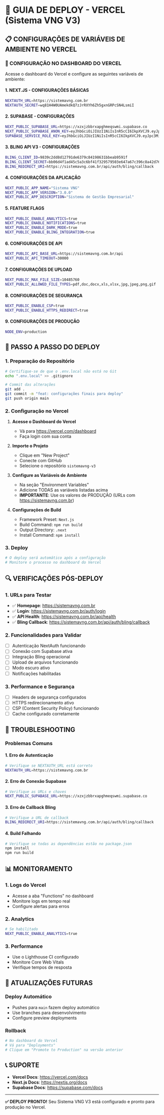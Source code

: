 # 🚀 GUIA DE DEPLOY - VERCEL (Sistema VNG V3)

## 📋 CONFIGURAÇÕES DE VARIÁVEIS DE AMBIENTE NO VERCEL

### 🔧 CONFIGURAÇÃO NO DASHBOARD DO VERCEL

Acesse o dashboard do Vercel e configure as seguintes variáveis de ambiente:

#### **1. NEXT.JS - CONFIGURAÇÕES BÁSICAS**
```bash
NEXTAUTH_URL=https://sistemavng.com.br
NEXTAUTH_SECRET=wq81H4W0UAmekdkQ7zJrRXYh6Zh5gxnGRPcSN4LsmiI
```

#### **2. SUPABASE - CONFIGURAÇÕES**
```bash
NEXT_PUBLIC_SUPABASE_URL=https://xzxjzbbrxapghmeqswmi.supabase.co
NEXT_PUBLIC_SUPABASE_ANON_KEY=eyJhbGciOiJIUzI1NiIsInR5cCI6IkpXVCJ9.eyJpc3MiOiJzdXBhYmFzZSIsInJlZiI6Inh6eGp6YmJyeGFwZ2htZXFzd21pIiwicm9sZSI6ImFub24iLCJpYXQiOjE3NTc4NzAzNTksImV4cCI6MjA3MzQ0NjM1OX0.qECRejpwQXvcaoUiQ974iwFK4cWenqyAG15MrFeSZos
SUPABASE_SERVICE_ROLE_KEY=eyJhbGciOiJIUzI1NiIsInR5cCI6IkpXVCJ9.eyJpc3MiOiJzdXBhYmFzZSIsInJlZiI6Inh6eGp6YmJyeGFwZ2htZXFzd21pIiwicm9sZSI6InNlcnZpY2Vfcm9sZSIsImlhdCI6MTc1Nzg3MDM1OSwiZXhwIjoyMDczNDQ2MzU5fQ.eu2bzdDn5cyieLpUxxZ-QsvYEgNsmRHnn4dI5edIld0
```

#### **3. BLING API V3 - CONFIGURAÇÕES**
```bash
BLING_CLIENT_ID=9839c2dd8d12791de6379c84198631bbeab9591f
BLING_CLIENT_SECRET=bb06d4f1ad45c5a3c6bf41f329579503e647a67c396c8a42d761619a7d2b
BLING_REDIRECT_URI=https://sistemavng.com.br/api/auth/bling/callback
```

#### **4. CONFIGURAÇÕES DA APLICAÇÃO**
```bash
NEXT_PUBLIC_APP_NAME="Sistema VNG"
NEXT_PUBLIC_APP_VERSION="3.0.0"
NEXT_PUBLIC_APP_DESCRIPTION="Sistema de Gestão Empresarial"
```

#### **5. FEATURE FLAGS**
```bash
NEXT_PUBLIC_ENABLE_ANALYTICS=true
NEXT_PUBLIC_ENABLE_NOTIFICATIONS=true
NEXT_PUBLIC_ENABLE_DARK_MODE=true
NEXT_PUBLIC_ENABLE_BLING_INTEGRATION=true
```

#### **6. CONFIGURAÇÕES DE API**
```bash
NEXT_PUBLIC_API_BASE_URL=https://sistemavng.com.br/api
NEXT_PUBLIC_API_TIMEOUT=30000
```

#### **7. CONFIGURAÇÕES DE UPLOAD**
```bash
NEXT_PUBLIC_MAX_FILE_SIZE=10485760
NEXT_PUBLIC_ALLOWED_FILE_TYPES=pdf,doc,docx,xls,xlsx,jpg,jpeg,png,gif
```

#### **8. CONFIGURAÇÕES DE SEGURANÇA**
```bash
NEXT_PUBLIC_ENABLE_CSP=true
NEXT_PUBLIC_ENABLE_HTTPS_REDIRECT=true
```

#### **9. CONFIGURAÇÕES DE PRODUÇÃO**
```bash
NODE_ENV=production
```

## 🎯 PASSO A PASSO DO DEPLOY

### **1. Preparação do Repositório**
```bash
# Certifique-se de que o .env.local não está no Git
echo ".env.local" >> .gitignore

# Commit das alterações
git add .
git commit -m "feat: configurações finais para deploy"
git push origin main
```

### **2. Configuração no Vercel**

1. **Acesse o Dashboard do Vercel**
   - Vá para https://vercel.com/dashboard
   - Faça login com sua conta

2. **Importe o Projeto**
   - Clique em "New Project"
   - Conecte com GitHub
   - Selecione o repositório `sistemavng-v3`

3. **Configure as Variáveis de Ambiente**
   - Na seção "Environment Variables"
   - Adicione TODAS as variáveis listadas acima
   - **IMPORTANTE**: Use os valores de PRODUÇÃO (URLs com https://sistemavng.com.br)

4. **Configurações de Build**
   - Framework Preset: `Next.js`
   - Build Command: `npm run build`
   - Output Directory: `.next`
   - Install Command: `npm install`

### **3. Deploy**
```bash
# O deploy será automático após a configuração
# Monitore o processo no dashboard do Vercel
```

## 🔍 VERIFICAÇÕES PÓS-DEPLOY

### **1. URLs para Testar**
- ✅ **Homepage**: https://sistemavng.com.br
- ✅ **Login**: https://sistemavng.com.br/auth/login
- ✅ **API Health**: https://sistemavng.com.br/api/health
- ✅ **Bling Callback**: https://sistemavng.com.br/api/auth/bling/callback

### **2. Funcionalidades para Validar**
- [ ] Autenticação NextAuth funcionando
- [ ] Conexão com Supabase ativa
- [ ] Integração Bling operacional
- [ ] Upload de arquivos funcionando
- [ ] Modo escuro ativo
- [ ] Notificações habilitadas

### **3. Performance e Segurança**
- [ ] Headers de segurança configurados
- [ ] HTTPS redirecionamento ativo
- [ ] CSP (Content Security Policy) funcionando
- [ ] Cache configurado corretamente

## 🚨 TROUBLESHOOTING

### **Problemas Comuns**

#### **1. Erro de Autenticação**
```bash
# Verifique se NEXTAUTH_URL está correto
NEXTAUTH_URL=https://sistemavng.com.br
```

#### **2. Erro de Conexão Supabase**
```bash
# Verifique as URLs e chaves
NEXT_PUBLIC_SUPABASE_URL=https://xzxjzbbrxapghmeqswmi.supabase.co
```

#### **3. Erro de Callback Bling**
```bash
# Verifique a URL de callback
BLING_REDIRECT_URI=https://sistemavng.com.br/api/auth/bling/callback
```

#### **4. Build Falhando**
```bash
# Verifique se todas as dependências estão no package.json
npm install
npm run build
```

## 📊 MONITORAMENTO

### **1. Logs do Vercel**
- Acesse a aba "Functions" no dashboard
- Monitore logs em tempo real
- Configure alertas para erros

### **2. Analytics**
```bash
# Se habilitado
NEXT_PUBLIC_ENABLE_ANALYTICS=true
```

### **3. Performance**
- Use o Lighthouse CI configurado
- Monitore Core Web Vitals
- Verifique tempos de resposta

## 🔄 ATUALIZAÇÕES FUTURAS

### **Deploy Automático**
- Pushes para `main` fazem deploy automático
- Use branches para desenvolvimento
- Configure preview deployments

### **Rollback**
```bash
# No dashboard do Vercel
# Vá para "Deployments"
# Clique em "Promote to Production" na versão anterior
```

## 📞 SUPORTE

- **Vercel Docs**: https://vercel.com/docs
- **Next.js Docs**: https://nextjs.org/docs
- **Supabase Docs**: https://supabase.com/docs

---

**✅ DEPLOY PRONTO!** Seu Sistema VNG V3 está configurado e pronto para produção no Vercel.